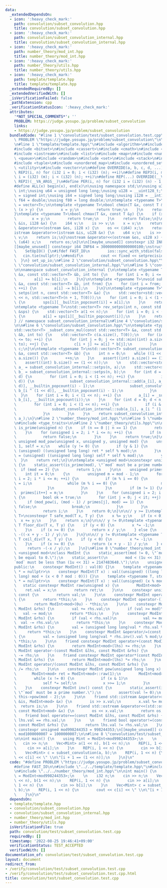 ```yaml
---
data:
  _extendedDependsOn:
  - icon: ':heavy_check_mark:'
    path: convolution/subset_convolution.hpp
    title: convolution/subset_convolution.hpp
  - icon: ':heavy_check_mark:'
    path: convolution/subset_convolution_internal.hpp
    title: convolution/subset_convolution_internal.hpp
  - icon: ':heavy_check_mark:'
    path: number_theory/mod_int.hpp
    title: number_theory/mod_int.hpp
  - icon: ':heavy_check_mark:'
    path: number_theory/utils.hpp
    title: number_theory/utils.hpp
  - icon: ':heavy_check_mark:'
    path: template/template.hpp
    title: template/template.hpp
  _extendedRequiredBy: []
  _extendedVerifiedWith: []
  _isVerificationFailed: false
  _pathExtension: cpp
  _verificationStatusIcon: ':heavy_check_mark:'
  attributes:
    '*NOT_SPECIAL_COMMENTS*': ''
    PROBLEM: https://judge.yosupo.jp/problem/subset_convolution
    links:
    - https://judge.yosupo.jp/problem/subset_convolution
  bundledCode: "#line 1 \"convolution/test/subset_convolution.test.cpp\"\n#define\
    \ PROBLEM \"https://judge.yosupo.jp/problem/subset_convolution\"\n\n#define FAST_IO\n\
    \n#line 1 \"template/template.hpp\"\n#include <algorithm>\n#include <array>\n\
    #include <bitset>\n#include <cassert>\n#include <cmath>\n#include <iomanip>\n\
    #include <iostream>\n#include <list>\n#include <map>\n#include <numeric>\n#include\
    \ <queue>\n#include <random>\n#include <set>\n#include <stack>\n#include <string>\n\
    #include <tuple>\n#include <unordered_map>\n#include <unordered_set>\n#include\
    \ <utility>\n#include <vector>\n\n#define OVERRIDE(a, b, c, d, ...) d\n#define\
    \ REP2(i, n) for (i32 i = 0; i < (i32) (n); ++i)\n#define REP3(i, m, n) for (i32\
    \ i = (i32) (m); i < (i32) (n); ++i)\n#define REP(...) OVERRIDE(__VA_ARGS__, REP3,\
    \ REP2)(__VA_ARGS__)\n#define PER(i, n) for (i32 i = (i32) (n) - 1; i >= 0; --i)\n\
    #define ALL(x) begin(x), end(x)\n\nusing namespace std;\n\nusing u32 = unsigned\
    \ int;\nusing u64 = unsigned long long;\nusing u128 = __uint128_t;\nusing i32\
    \ = signed int;\nusing i64 = signed long long;\nusing i128 = __int128_t;\nusing\
    \ f64 = double;\nusing f80 = long double;\n\ntemplate <typename T>\nusing Vec\
    \ = vector<T>;\n\ntemplate <typename T>\nbool chmin(T &x, const T &y) {\n    if\
    \ (x > y) {\n        x = y;\n        return true;\n    }\n    return false;\n\
    }\ntemplate <typename T>\nbool chmax(T &x, const T &y) {\n    if (x < y) {\n \
    \       x = y;\n        return true;\n    }\n    return false;\n}\n\nistream &operator>>(istream\
    \ &is, i128 &x) {\n    i64 v;\n    is >> v;\n    x = v;\n    return is;\n}\nostream\
    \ &operator<<(ostream &os, i128 x) {\n    os << (i64) x;\n    return os;\n}\n\
    istream &operator>>(istream &is, u128 &x) {\n    u64 v;\n    is >> v;\n    x =\
    \ v;\n    return is;\n}\nostream &operator<<(ostream &os, u128 x) {\n    os <<\
    \ (u64) x;\n    return os;\n}\n\n[[maybe_unused]] constexpr i32 INF = 1000000100;\n\
    [[maybe_unused]] constexpr i64 INF64 = 3000000000000000100;\nstruct SetUpIO {\n\
    \    SetUpIO() {\n#ifdef FAST_IO\n        ios::sync_with_stdio(false);\n     \
    \   cin.tie(nullptr);\n#endif\n        cout << fixed << setprecision(15);\n  \
    \  }\n} set_up_io;\n#line 2 \"convolution/subset_convolution.hpp\"\n\n#line 2\
    \ \"convolution/subset_convolution_internal.hpp\"\n\n#line 5 \"convolution/subset_convolution_internal.hpp\"\
    \n\nnamespace subset_convolution_internal {\n\ntemplate <typename T>\nvoid add(std::vector<T>\
    \ &a, const std::vector<T> &b, int to) {\n    for (int i = 0; i <= to; ++i) {\n\
    \        a[i] += b[i];\n    }\n}\n\ntemplate <typename T>\nvoid sub(std::vector<T>\
    \ &a, const std::vector<T> &b, int from) {\n    for (int i = from; i < (int) a.size();\
    \ ++i) {\n        a[i] -= b[i];\n    }\n}\n\ntemplate <typename T>\nstd::vector<std::vector<T>>\
    \ setps(int n, const std::vector<T> &a) {\n    std::vector<std::vector<T>> sps(1\
    \ << n, std::vector<T>(n + 1, T(0)));\n    for (int i = 0; i < (1 << n); ++i)\
    \ {\n        sps[i][__builtin_popcount(i)] = a[i];\n    }\n    return sps;\n}\n\
    \ntemplate <typename T>\nstd::vector<T> rev_setps(int n, const std::vector<std::vector<T>>\
    \ &sps) {\n    std::vector<T> a(1 << n);\n    for (int i = 0; i < (1 << n); ++i)\
    \ {\n        a[i] = sps[i][__builtin_popcount(i)];\n    }\n    return a;\n}\n\n\
    } // namespace subset_convolution_internal\n#line 4 \"convolution/subset_convolution.hpp\"\
    \n\n#line 6 \"convolution/subset_convolution.hpp\"\n\ntemplate <typename T>\n\
    std::vector<T> _subset_conv_mul(const std::vector<T> &a, const std::vector<T>\
    \ &b, int to) {\n    std::vector<T> c(a.size(), T(0));\n    for (int i = 0; i\
    \ <= to; ++i) {\n        for (int j = 0; j <= std::min((int) a.size() - i - 1,\
    \ to); ++j) {\n            c[i + j] += a[i] * b[j];\n        }\n    }\n    return\
    \ c;\n}\n\ntemplate <typename T>\nstd::vector<T> subset_convolution(const std::vector<T>\
    \ &a, const std::vector<T> &b) {\n    int n = 0;\n    while ((1 << n) < (int)\
    \ a.size()) {\n        ++n;\n    }\n    assert((int) a.size() == (1 << n));\n\
    \    assert((int) b.size() == (1 << n));\n    \n    std::vector<std::vector<T>>\
    \ a_ = subset_convolution_internal::setps(n, a);\n    std::vector<std::vector<T>>\
    \ b_ = subset_convolution_internal::setps(n, b);\n    for (int d = 0; d < n; ++\
    \ d) {\n        for (int i = 0; i < (1 << n); ++i) {\n            if (i & (1 <<\
    \ d)) {\n                subset_convolution_internal::add(a_[i], a_[i ^ (1 <<\
    \ d)], __builtin_popcount(i) - 1);\n                subset_convolution_internal::add(b_[i],\
    \ b_[i ^ (1 << d)], __builtin_popcount(i) - 1);\n            }\n        }\n  \
    \  }\n    for (int i = 0; i < (1 << n); ++i) {\n        a_[i] = _subset_conv_mul(a_[i],\
    \ b_[i], __builtin_popcount(i));\n    }\n    for (int d = 0; d < n; ++ d) {\n\
    \        for (int i = 0; i < (1 << n); ++i) {\n            if (i & (1 << d)) {\n\
    \                subset_convolution_internal::sub(a_[i], a_[i ^ (1 << d)], __builtin_popcount(i));\n\
    \            }\n        }\n    }\n    return subset_convolution_internal::rev_setps(n,\
    \ a_);\n}\n#line 2 \"number_theory/mod_int.hpp\"\n\n#line 5 \"number_theory/mod_int.hpp\"\
    \n#include <type_traits>\n\n#line 2 \"number_theory/utils.hpp\"\n\nconstexpr bool\
    \ is_prime(unsigned n) {\n    if (n == 0 || n == 1) {\n        return false;\n\
    \    }\n    for (unsigned i = 2; i * i <= n; ++i) {\n        if (n % i == 0) {\n\
    \            return false;\n        }\n    }\n    return true;\n}\n\nconstexpr\
    \ unsigned mod_pow(unsigned x, unsigned y, unsigned mod) {\n    unsigned ret =\
    \ 1, self = x;\n    while (y != 0) {\n        if (y & 1) {\n            ret =\
    \ (unsigned) ((unsigned long long) ret * self % mod);\n        }\n        self\
    \ = (unsigned) ((unsigned long long) self * self % mod);\n        y /= 2;\n  \
    \  }\n    return ret;\n}\n\ntemplate <unsigned mod>\nconstexpr unsigned primitive_root()\
    \ {\n    static_assert(is_prime(mod), \"`mod` must be a prime number.\");\n  \
    \  if (mod == 2) {\n        return 1;\n    }\n\n    unsigned primes[32] = {};\n\
    \    int it = 0;\n    {\n        unsigned m = mod - 1;\n        for (unsigned\
    \ i = 2; i * i <= m; ++i) {\n            if (m % i == 0) {\n                primes[it++]\
    \ = i;\n                while (m % i == 0) {\n                    m /= i;\n  \
    \              }\n            }\n        }\n        if (m != 1) {\n          \
    \  primes[it++] = m;\n        }\n    }\n    for (unsigned i = 2; i < mod; ++i)\
    \ {\n        bool ok = true;\n        for (int j = 0; j < it; ++j) {\n       \
    \     if (mod_pow(i, (mod - 1) / primes[j], mod) == 1) {\n                ok =\
    \ false;\n                break;\n            }\n        }\n        if (ok)\n\
    \            return i;\n    }\n    return 0;\n}\n\n// y >= 1\ntemplate <typename\
    \ T>\nconstexpr T safe_mod(T x, T y) {\n    x %= y;\n    if (x < 0) {\n      \
    \  x += y;\n    }\n    return x;\n}\n\n// y != 0\ntemplate <typename T>\nconstexpr\
    \ T floor_div(T x, T y) {\n    if (y < 0) {\n        x *= -1;\n        y *= -1;\n\
    \    }\n    if (x >= 0) {\n        return x / y;\n    } else {\n        return\
    \ -((-x + y - 1) / y);\n    }\n}\n\n// y != 0\ntemplate <typename T>\nconstexpr\
    \ T ceil_div(T x, T y) {\n    if (y < 0) {\n        x *= -1;\n        y *= -1;\n\
    \    }\n    if (x >= 0) {\n        return (x + y - 1) / y;\n    } else {\n   \
    \     return -(-x / y);\n    }\n}\n#line 8 \"number_theory/mod_int.hpp\"\n\ntemplate\
    \ <unsigned mod>\nclass ModInt {\n    static_assert(mod != 0, \"`mod` must not\
    \ be equal to 0.\");\n    static_assert(\n        mod < (1u << 31),\n        \"\
    `mod` must be less than (1u << 31) = 2147483648.\");\n\n    unsigned val;\n\n\
    public:\n    constexpr ModInt() : val(0) {}\n    template <typename T, std::enable_if_t<std::is_signed_v<T>>\
    \ * = nullptr>\n    constexpr ModInt(T x) : val((unsigned) ((long long) x % (long\
    \ long) mod + (x < 0 ? mod : 0))) {}\n    template <typename T, std::enable_if_t<std::is_unsigned_v<T>>\
    \ * = nullptr>\n    constexpr ModInt(T x) : val((unsigned) (x % mod)) {}\n\n \
    \   static constexpr ModInt raw(unsigned x) {\n        ModInt<mod> ret;\n    \
    \    ret.val = x;\n        return ret;\n    }\n\n    constexpr unsigned get_val()\
    \ const {\n        return val;\n    }\n\n    constexpr ModInt operator+() const\
    \ {\n        return *this;\n    }\n    constexpr ModInt operator-() const {\n\
    \        return ModInt<mod>(0u) - *this;\n    }\n\n    constexpr ModInt &operator+=(const\
    \ ModInt &rhs) {\n        val += rhs.val;\n        if (val >= mod)\n         \
    \   val -= mod;\n        return *this;\n    }\n    constexpr ModInt &operator-=(const\
    \ ModInt &rhs) {\n        if (val < rhs.val)\n            val += mod;\n      \
    \  val -= rhs.val;\n        return *this;\n    }\n    constexpr ModInt &operator*=(const\
    \ ModInt &rhs) {\n        val = (unsigned long long)val * rhs.val % mod;\n   \
    \     return *this;\n    }\n    constexpr ModInt &operator/=(const ModInt &rhs)\
    \ {\n        val = (unsigned long long)val * rhs.inv().val % mod;\n        return\
    \ *this;\n    }\n\n    friend constexpr ModInt operator+(const ModInt &lhs, const\
    \ ModInt &rhs) {\n        return ModInt<mod>(lhs) += rhs;\n    }\n    friend constexpr\
    \ ModInt operator-(const ModInt &lhs, const ModInt &rhs) {\n        return ModInt<mod>(lhs)\
    \ -= rhs;\n    }\n    friend constexpr ModInt operator*(const ModInt &lhs, const\
    \ ModInt &rhs) {\n        return ModInt<mod>(lhs) *= rhs;\n    }\n    friend constexpr\
    \ ModInt operator/(const ModInt &lhs, const ModInt &rhs) {\n        return ModInt<mod>(lhs)\
    \ /= rhs;\n    }\n\n    constexpr ModInt pow(unsigned long long x) const {\n \
    \       ModInt<mod> ret = ModInt<mod>::raw(1);\n        ModInt<mod> self = *this;\n\
    \        while (x != 0) {\n            if (x & 1)\n                ret *= self;\n\
    \            self *= self;\n            x >>= 1;\n        }\n        return ret;\n\
    \    }\n    constexpr ModInt inv() const {\n        static_assert(is_prime(mod),\
    \ \"`mod` must be a prime number.\");\n        assert(val != 0);\n        return\
    \ this->pow(mod - 2);\n    }\n\n    friend std::istream &operator>>(std::istream\
    \ &is, ModInt<mod> &x) {\n        is >> x.val;\n        x.val %= mod;\n      \
    \  return is;\n    }\n\n    friend std::ostream &operator<<(std::ostream &os,\
    \ const ModInt<mod> &x) {\n        os << x.val;\n        return os;\n    }\n\n\
    \    friend bool operator==(const ModInt &lhs, const ModInt &rhs) {\n        return\
    \ lhs.val == rhs.val;\n    }\n    \n    friend bool operator!=(const ModInt &lhs,\
    \ const ModInt &rhs) {\n        return lhs.val != rhs.val;\n    }\n};\n\n[[maybe_unused]]\
    \ constexpr unsigned mod998244353 = 998244353;\n[[maybe_unused]] constexpr unsigned\
    \ mod1000000007 = 1000000007;\n\n#line 8 \"convolution/test/subset_convolution.test.cpp\"\
    \n\nint main() {\n    using Mint = ModInt<mod998244353>;\n    \n    i32 n;\n \
    \   cin >> n;\n    Vec<Mint> a(1 << n), b(1 << n);\n    REP(i, 1 << n) {\n   \
    \     cin >> a[i];\n    }\n    REP(i, 1 << n) {\n        cin >> b[i];\n    }\n\
    \    Vec<Mint> c = subset_convolution(a, b);\n    REP(i, 1 << n) {\n        cout\
    \ << c[i] << \" \\n\"[i + 1 == (1 << n)];\n    }\n}\n"
  code: "#define PROBLEM \"https://judge.yosupo.jp/problem/subset_convolution\"\n\n\
    #define FAST_IO\n\n#include \"../../template/template.hpp\"\n#include \"../../convolution/subset_convolution.hpp\"\
    \n#include \"../../number_theory/mod_int.hpp\"\n\nint main() {\n    using Mint\
    \ = ModInt<mod998244353>;\n    \n    i32 n;\n    cin >> n;\n    Vec<Mint> a(1\
    \ << n), b(1 << n);\n    REP(i, 1 << n) {\n        cin >> a[i];\n    }\n    REP(i,\
    \ 1 << n) {\n        cin >> b[i];\n    }\n    Vec<Mint> c = subset_convolution(a,\
    \ b);\n    REP(i, 1 << n) {\n        cout << c[i] << \" \\n\"[i + 1 == (1 << n)];\n\
    \    }\n}\n"
  dependsOn:
  - template/template.hpp
  - convolution/subset_convolution.hpp
  - convolution/subset_convolution_internal.hpp
  - number_theory/mod_int.hpp
  - number_theory/utils.hpp
  isVerificationFile: true
  path: convolution/test/subset_convolution.test.cpp
  requiredBy: []
  timestamp: '2022-08-25 19:46:41+09:00'
  verificationStatus: TEST_ACCEPTED
  verifiedWith: []
documentation_of: convolution/test/subset_convolution.test.cpp
layout: document
redirect_from:
- /verify/convolution/test/subset_convolution.test.cpp
- /verify/convolution/test/subset_convolution.test.cpp.html
title: convolution/test/subset_convolution.test.cpp
---
```


